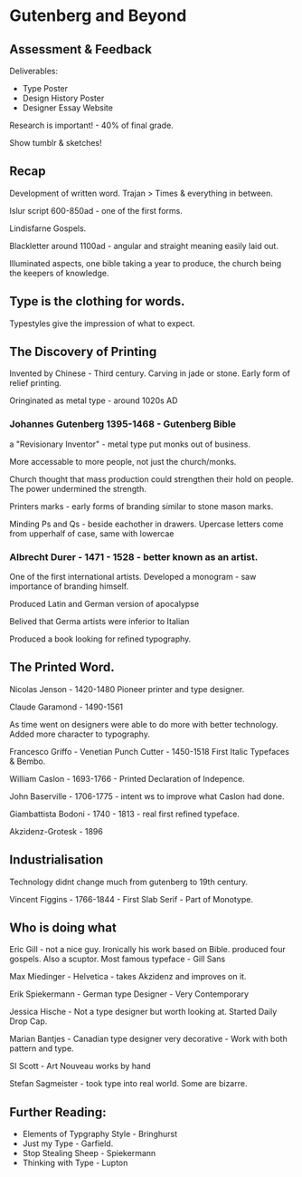 # Gutenberg and Beyond

## Assessment & Feedback

Deliverables:

- Type Poster 
- Design History Poster
- Designer Essay Website

Research is important! - 40% of final grade. 

Show tumblr & sketches! 

## Recap

Development of written word. Trajan > Times & everything in between. 

Islur script 600-850ad - one of the first forms. 

Lindisfarne Gospels. 

Blackletter around 1100ad - angular and straight meaning easily laid out. 

Illuminated aspects, one bible taking a year to produce, the church being the keepers of knowledge. 

## Type is the clothing for words. 

Typestyles give the impression of what to expect. 

## The Discovery of Printing

Invented by Chinese - Third century. Carving in jade or stone. Early form of relief printing. 

Oringinated as metal type - around 1020s AD

### Johannes Gutenberg 1395-1468 - Gutenberg Bible

a "Revisionary Inventor" - metal type put monks out of business. 

More accessable to more people, not just the church/monks. 

Church thought that mass production could strengthen their hold on people. The power undermined the strength. 

Printers marks - early forms of branding similar to stone mason marks. 

Minding Ps and Qs - beside eachother in drawers.
Upercase letters come from upperhalf of case, same with lowercae

### Albrecht Durer - 1471 - 1528 - better known as an artist. 

One of the first international artists. Developed a monogram - saw importance of branding himself. 

Produced Latin and German version of apocalypse

Belived that Germa artists were inferior to Italian

Produced a book looking for refined typography. 

## The Printed Word.

Nicolas Jenson - 1420-1480 Pioneer printer and type designer. 

Claude Garamond - 1490-1561

As time went on designers were able to do more with better technology. Added more character to typography. 

Francesco Griffo - Venetian Punch Cutter - 1450-1518 First Italic Typefaces & Bembo. 

William Caslon - 1693-1766 - Printed Declaration of Indepence. 

John Baserville - 1706-1775 - intent ws to improve what Caslon had done. 

Giambattista Bodoni - 1740 - 1813 - real first refined typeface. 

Akzidenz-Grotesk - 1896

## Industrialisation

Technology didnt change much from gutenberg to 19th century.

Vincent Figgins - 1766-1844 - First Slab Serif - Part of Monotype. 

## Who is doing what 

Eric Gill - not a nice guy. Ironically his work based on Bible. produced four gospels. 
Also a scuptor. Most famous typeface - Gill Sans 

Max Miedinger - Helvetica - takes Akzidenz and improves on it. 

Erik Spiekermann - German type Designer - Very Contemporary 

Jessica Hische - Not a type designer but worth looking at. Started Daily Drop Cap.

Marian Bantjes - Canadian type designer very decorative - Work with both pattern and type. 

SI Scott - Art Nouveau works by hand 

Stefan Sagmeister - took type into real world. Some are bizarre. 

## Further Reading: 

- Elements of Typgraphy Style - Bringhurst
- Just my Type - Garfield. 
- Stop Stealing Sheep - Spiekermann
- Thinking with Type - Lupton







